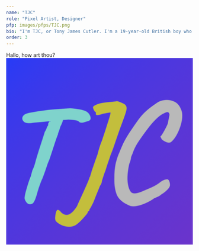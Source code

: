 ```yaml
---
name: "TJC"
role: "Pixel Artist, Designer"
pfp: images/pfps/TJC.png
bio: "I'm TJC, or Tony James Cutler. I'm a 19-year-old British boy who likes to code in JS and TS. I work on Pixelart for BluCherri and occasionally help on the website."
order: 3
---
```

Hallo, how art thou?
<img src="/images/pfps/TJC.png">